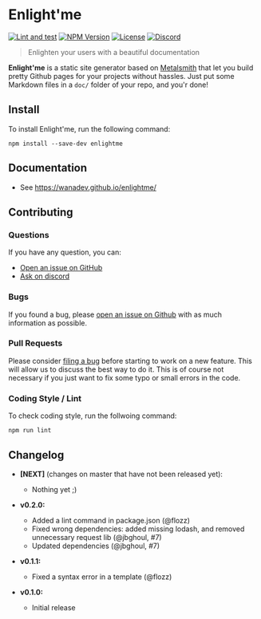 # Enlight'me

[![Lint and test](https://github.com/wanadev/enlightme/actions/workflows/tests.yml/badge.svg)](https://github.com/wanadev/enlightme/actions/workflows/tests.yml)
[![NPM Version](http://img.shields.io/npm/v/enlightme.svg?style=flat)](https://www.npmjs.com/package/enlightme)
[![License](http://img.shields.io/npm/l/enlightme.svg?style=flat)](https://github.com/wanadev/enlightme/blob/master/LICENSE)
[![Discord](https://img.shields.io/badge/chat-Discord-8c9eff?logo=discord&logoColor=ffffff)](https://discord.gg/BmUkEdMuFp)


> Enlighten your users with a beautiful documentation

**Enlight'me** is a static site generator based on [Metalsmith][] that let you
build pretty Github pages for your projects without hassles. Just put some Markdown
files in a `doc/` folder of your repo, and you'r done!

[Metalsmith]: http://www.metalsmith.io/


## Install

To install Enlight'me, run the following command:

    npm install --save-dev enlightme


## Documentation

* See https://wanadev.github.io/enlightme/


## Contributing

### Questions

If you have any question, you can:

* [Open an issue on GitHub][gh-issue]
* [Ask on discord][discord]

### Bugs

If you found a bug, please [open an issue on Github][gh-issue] with as much information as possible.

### Pull Requests

Please consider [filing a bug][gh-issue] before starting to work on a new feature. This will allow us to discuss the best way to do it. This is of course not necessary if you just want to fix some typo or small errors in the code.

### Coding Style / Lint

To check coding style, run the follwoing command:

    npm run lint

[gh-issue]: https://github.com/wanadev/enlightme/issues
[discord]: https://discord.gg/BmUkEdMuFp


## Changelog

* **[NEXT]** (changes on master that have not been released yet):

    * Nothing yet ;)

* **v0.2.0:**

    * Added a lint command in package.json (@flozz)
    * Fixed wrong dependencies: added missing lodash, and removed unnecessary request lib (@jbghoul, #7)
    * Updated dependencies (@jbghoul, #7)

* **v0.1.1:**

    * Fixed a syntax error in a template (@flozz)

* **v0.1.0:**

    * Initial release
